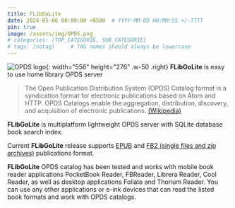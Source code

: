 ```yaml
---
title: FLibGoLite
date: 2024-05-06 00:00:00 +0500  # YYYY-MM-DD HH:MM:SS +/-TTTT
pin: true
image: /assets/img/OPDS.png
# categories: [TOP_CATEGORIE, SUB_CATEGORIE]
# tags: [notag]     # TAG names should always be lowercase
---
```



![OPDS logo](/assets/img/OPDS.png){: width="556" height="276" .w-50 .right}
__FLibGoLite__ is easy to use home library OPDS server 
>The Open Publication Distribution System (OPDS) Catalog format is a syndication format for electronic publications based on Atom and HTTP. OPDS Catalogs enable the aggregation, distribution, discovery, and acquisition of electronic publications. [(Wikipedia)](https://en.wikipedia.org/wiki/Open_Publication_Distribution_System)

__FLibGoLite__ is multiplatform lightweight OPDS server with SQLite database book search index.

Current __FLibGoLite__ release supports [EPUB](https://en.wikipedia.org/wiki/EPUB) and [FB2 (single files and zip archives)](https://github.com/gribuser/fb2) publications format.

__FLibGoLite__ OPDS catalog has been tested and works with mobile book reader applications PocketBook Reader, FBReader, Librera Reader, Cool Reader, as well as desktop applications Foliate and Thorium Reader. You can use any other applications or e-ink devices that can read the listed book formats and work with OPDS catalogs.